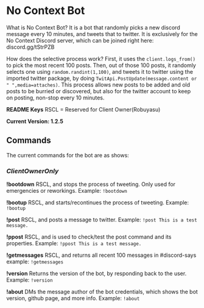 # No Context Bot

What is No Context Bot? It is a bot that randomly picks a new discord message every 10 minutes, and tweets that to twitter. 
It is exclusively for the No Context Discord server, which can be joined right here: discord.gg/tStrPZB

How does the selective process work? First, it uses the `client.logs_from()` to pick the most recent 100 posts.
Then, out of those 100 posts, it randomly selects one using `random.randint(1,100)`, and tweets it to twitter using the 
imported twitter package, by doing `TwitApi.PostUpdate(message.content or " ",media=attaches)`. This process allows
new posts to be added and old posts to be burried or discovered, but also for the twitter account to keep on posting, non-stop every 10 minutes.

**README Keys**
RSCL = Reserved for Client Owner(Robuyasu)

**Current Version: 1.2.5**

## Commands
The current commands for the bot are as shows:

### _ClientOwnerOnly_
**!bootdown**
RSCL, and stops the process of tweeting. Only used for emergencies or reworkings.
Example: 
`!bootdown`

**!bootup**
RSCL, and starts/recontinues the process of tweeting. 
Example: 
`!bootup`

**!post**
RSCL, and posts a message to twitter.
Example: 
`!post This is a test message.`

**!ppost**
RSCL, and is used to check/test the post command and its properties.
Example:
`!ppost This is a test message.`

**!getmessages**
RSCL, and returns all recent 100 messages in #discord-says
example:
`!getmessages`

**!version**
Returns the version of the bot, by responding back to the user.
Example:
`!version`

**!about**
DMs the message author of the bot credentials, which shows the bot version, github page, and more info.
Example: 
`!about`
